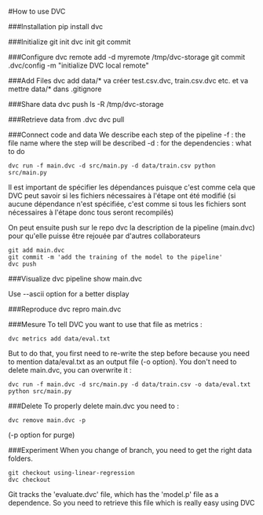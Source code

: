 #How to use DVC

###Installation
    pip install dvc

###Initialize
    git init
    dvc init
    git commit

###Configure
    dvc remote add -d myremote /tmp/dvc-storage
    git commit .dvc/config -m "initialize DVC local remote"

###Add Files
    dvc add data/* va créer test.csv.dvc, train.csv.dvc etc. et va mettre data/* dans .gitignore 

###Share data
    dvc push
    ls -R /tmp/dvc-storage

###Retrieve data from .dvc
    dvc pull

###Connect code and data
We describe each step of the pipeline
-f : the file name where the step will be described
-d : for the dependencies 
<cmd> : what to do

    dvc run -f main.dvc -d src/main.py -d data/train.csv python src/main.py

Il est important de spécifier les dépendances puisque c'est comme cela que DVC peut savoir si les fichiers nécessaires à l'étape ont été modifié (si aucune dépendance n'est spécifiée, c'est comme si tous les fichiers sont nécessaires à l'étape donc tous seront recompilés)

On peut ensuite push sur le repo dvc la description de la pipeline (main.dvc) pour qu'elle puisse être rejouée par d'autres collaborateurs

    git add main.dvc
    git commit -m 'add the training of the model to the pipeline'
    dvc push
    
###Visualize
    dvc pipeline show main.dvc
   
Use --ascii option for a better display

###Reproduce
    dvc repro main.dvc
    
###Mesure
To tell DVC you want to use that file as metrics :
    
    dvc metrics add data/eval.txt

But to do that, you first need to re-write the step before because you need to mention data/eval.txt as an output file (-o option). You don't need to delete main.dvc, you can overwrite it :
    
    dvc run -f main.dvc -d src/main.py -d data/train.csv -o data/eval.txt python src/main.py
 
###Delete
To properly delete main.dvc you need to :

    dvc remove main.dvc -p

(-p option for purge)

###Experiment
When you change of branch, you need to get the right data folders. 

    git checkout using-linear-regression
    dvc checkout
    
Git tracks the 'evaluate.dvc' file, which has the 'model.p' file as a dependence. So you need to retrieve this file which is really easy using DVC